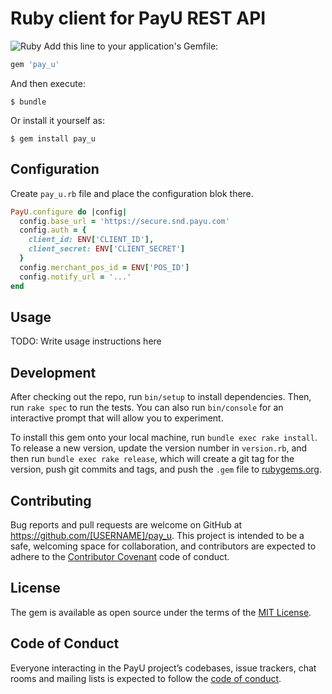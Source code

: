 # Ruby client for PayU REST API

![Ruby](https://github.com/jedrekdomanski/pay_u/workflows/Ruby/badge.svg)
Add this line to your application's Gemfile:

```ruby
gem 'pay_u'
```

And then execute:

    $ bundle

Or install it yourself as:

    $ gem install pay_u

## Configuration
Create `pay_u.rb` file and place the configuration blok there.

```ruby
PayU.configure do |config|
  config.base_url = 'https://secure.snd.payu.com'
  config.auth = {
    client_id: ENV['CLIENT_ID'],
    client_secret: ENV['CLIENT_SECRET']
  }
  config.merchant_pos_id = ENV['POS_ID']
  config.notify_url = '...'
end
```

## Usage

TODO: Write usage instructions here

## Development

After checking out the repo, run `bin/setup` to install dependencies. Then, run `rake spec` to run the tests. You can also run `bin/console` for an interactive prompt that will allow you to experiment.

To install this gem onto your local machine, run `bundle exec rake install`. To release a new version, update the version number in `version.rb`, and then run `bundle exec rake release`, which will create a git tag for the version, push git commits and tags, and push the `.gem` file to [rubygems.org](https://rubygems.org).

## Contributing

Bug reports and pull requests are welcome on GitHub at https://github.com/[USERNAME]/pay_u. This project is intended to be a safe, welcoming space for collaboration, and contributors are expected to adhere to the [Contributor Covenant](http://contributor-covenant.org) code of conduct.

## License

The gem is available as open source under the terms of the [MIT License](https://opensource.org/licenses/MIT).

## Code of Conduct

Everyone interacting in the PayU project’s codebases, issue trackers, chat rooms and mailing lists is expected to follow the [code of conduct](https://github.com/[USERNAME]/pay_u/blob/master/CODE_OF_CONDUCT.md).
